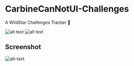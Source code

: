 # CarbineCanNotUI-Challenges
A WildStar Challenges Tracker 📶

![alt text](https://img.shields.io/badge/WildStar%20API-15-9975B9.svg "API Version")
![alt text](https://img.shields.io/badge/Version-0.0.7-9975B9.svg "Version of the plugin")


## Screenshot

![alt-text](https://i.imgsafe.org/581a496037.jpg "Screenshot of the Plugin, in Illium")
